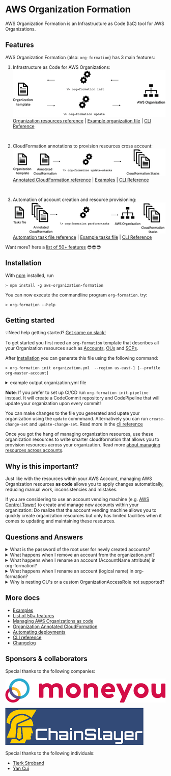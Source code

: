 # AWS Organization Formation

AWS Organization Formation is an Infrastructure as Code (IaC) tool for AWS Organizations.

## Features

AWS Organization Formation (also: ``org-formation``) has 3 main features:

1. Infrastructure as Code for AWS Organizations:
[![Infrastructure as Code for AWS Organizations](docs/img/feature-1-update-org.png)](docs/organization-resources.md)
[Organization resources reference](docs/organization-resources.md) | [Example organization file](examples/organization.yml) | [CLI Reference](docs/cli-reference.md)


&nbsp;

2. CloudFormation annotations to provision resources cross account:
[![CloudFormation annotations to provision resources cross account](docs/img/feature-2-update-stacks.png)](docs/cloudformation-resources.md)
[Annotated CloudFormation reference](docs/cloudformation-resources.md) | [Examples](examples/) | [CLI Reference](docs/cli-reference.md)



&nbsp;


3. Automation of account creation and resource provisioning:
[![Automation of account creation and resource provisioning](docs/img/feature-3-perform-tasks.png)](docs/task-files.md)
[Automation task file reference](docs/task-files.md) | [Example tasks file](examples/organization-tasks.yml) | [CLI Reference](docs/cli-reference.md)


Want more? here a [list of 50+ features](docs/features.pdf) 😎😎😎

## Installation
With [npm](https://npmjs.org/) installed, run
```
> npm install -g aws-organization-formation
```

You can now execute the commandline program `org-formation`. try:

```
> org-formation --help
```

## Getting started

💡Need help getting started? [Get some on slack!](https://join.slack.com/t/org-formation/shared_invite/enQtOTA5NjM3Mzc4ODUwLTMxZjYxYzljZTE5YWUzODE2MTNmYjM5NTY5Nzc3MzljNjVlZGQ1ODEzZDgyMWVkMDg3Mzk1ZjQ1ZjM4MDhlOGM)

To get started you first need an ``org-formation`` template that describes all your Organization resources such as [Accounts](./docs/organization-resources.md#account), [OUs](./docs/organization-resources.md#organizationalunit) and [SCPs](docs/organization-resources.md#servicecontrolpolicy).

After [Installation](#installation) you can generate this file using the following command:

```
> org-formation init organization.yml  --region us-east-1 [--profile org-master-account]
```

<details>
<summary>
example output organization.yml file
</summary>

```yaml
AWSTemplateFormatVersion: '2010-09-09-OC'

Organization:
  Root:
    Type: OC::ORG::MasterAccount
    Properties:
      AccountName: My Organization Root
      AccountId: '123123123123'
      Tags:
        budget-alarm-threshold: '2500'
        account-owner-email: my@email.com

  OrganizationRoot:
    Type: OC::ORG::OrganizationRoot
    Properties:
      ServiceControlPolicies:
        - !Ref RestrictUnusedRegionsSCP

  ProductionAccount:
    Type: OC::ORG::Account
    Properties:
      RootEmail: production@myorg.com
      AccountName: Production Account
      Tags:
        budget-alarm-threshold: '2500'
        account-owner-email: my@email.com

  DevelopmentAccount:
    Type: OC::ORG::Account
    Properties:
      RootEmail: development@myorg.com
      AccountName: Development Account
      Tags:
        budget-alarm-threshold: '2500'
        account-owner-email: my@email.com

  DevelopmentOU:
    Type: OC::ORG::OrganizationalUnit
    Properties:
      OrganizationalUnitName: development
      Accounts:
        - !Ref DevelopmentAccount

  ProductionOU:
    Type: OC::ORG::OrganizationalUnit
    Properties:
      OrganizationalUnitName: production
      Accounts:
        - !Ref ProductionAccount

  RestrictUnusedRegionsSCP:
    Type: OC::ORG::ServiceControlPolicy
    Properties:
      PolicyName: RestrictUnusedRegions
      Description: Restrict Unused regions
      PolicyDocument:
        Version: '2012-10-17'
        Statement:
          - Sid: DenyUnsupportedRegions
            Effect: Deny
            NotAction:
              - 'cloudfront:*'
              - 'iam:*'
              - 'route53:*'
              - 'support:*'
            Resource: '*'
            Condition:
              StringNotEquals:
                'aws:RequestedRegion':
                  - eu-west-1
                  - us-east-1
                  - eu-central-1
```

</details>

**Note**: If you prefer to set up CI/CD run ``org-formation init-pipeline`` instead. It will create a CodeCommit repository and CodePipeline that will update your organization upon every commit!

You can make changes to the file you generated  and upate your organization using the ``update`` commmand. Alternatively you can run ``create-change-set`` and ``update-change-set``. Read more in the [cli reference](docs/cli-reference.md)

Once you got the hang of managing organization resources, use these organization resources to write smarter cloudformation that allows you to provision resources across your organization. Read more [about managing resources across accounts](docs/cloudformation-resources.md).

## Why is this important?

Just like with the resources within your AWS Account, managing AWS Organization resources **as code** allows you to apply changes automatically, reducing manual work, inconsistencies and mistakes.

If you are considering to use an account vending machine (e.g. [AWS Control Tower](https://aws.amazon.com/controltower/)) to create and manage new accounts within your organization: Do realize that the account vending machine allows you to quickly create organization resources but only has limited facilities when it comes to updating and maintaining these resources.


## Questions and Answers


<details>
<summary>
What is the password of the root user for newly created accounts?
</summary>

Accounts that are created have a root user but **no password**.

You can create a password using the 'Forgot password' process using the root email.

**Note:** Once you have created a password and used it consider to throw the password away. You are not supposed to log in using root anyway and storing your password somewhere could only lead to losing it. As we just figured out above you didnt need it in the first place.

**Do bind** an MFA on your root user! Find info under the [IAM service section of the console](https://console.aws.amazon.com/iam/home?/security_credentials#/home)

**Needless to add?** dont use a virtual MFA on the same device that has access to the email account used as RootEmail... this reduces your 'multi factor' authentication to a single factor 🤔🤣

</details>

<details>
<summary>
What happens when I remove an account from the organization.yml?
</summary>

If you remove an account from the organization it will not be deleted. Deleting accounts using api calls is not supported by AWS.

After running `update` the account that is removed from the organization will be not be able to be part of organization bindings.

```
\> org-formation update ./examples/organization.yml --profile org-formation
OC::ORG::Account              | Development4Account           | Forget
OC::ORG::OrganizationalUnit   | DevelopmentOU                 | Detach Account (Development4Account)
OC::ORG::OrganizationalUnit   | DevelopmentOU                 | CommitHash
```

After running `update-stacks` any stack that was deployed to this account using org-formation will be deleted from the target account. Stacks that have been created by other means will not be affected.

Obviously: having a task file will do both `update` and `update-stacks` in the right sequence and you're done!

If you removed and account and want to re-add it:
Just add it back to the organization.yml. Make sure you run `update` and `update-stacks` (or `perform-tasks`) and your account will particapate in all bindings and the stacks will be re-deployed to the account.

As long as the account was not deleted in full `org-formation` will identify it by the `RootEmail` (or `AccountId`) attribute in the organization.yml

</details>


<details>
<summary>
What happens when I rename an account (AccountName attribute) in org-formation?
</summary>

Renaming accounts is not possible using API's. You will have to log into the account as root to change the account name in AWS.

If you change the AccountName attribute in org-formation this will warn you about the above and will, when resolving references to the account, use the account name from the organization.yml file.

</details>


<details>
<summary>
What happens when I rename an account (logical name) in org-formation?
</summary>

The logical name, just like with CloudFormation is how you refer to the account from within your templates. The logical account is also used as an identifier within org-formation.

If you rename an account, by its logical name, org-formation will first notice that the resource by the old logical name has gone and `forget` it. Later it will discover the new same account by its new logical name and match it with the physical account that already exists in AWS. It will match the two thus completing the rename.

</details>


<details>
<summary>
Why is nesting OU's or a custom OrganizationAccessRole not supported?
</summary>

No reason other than not running into this usecase so far.

Really happy to implement this based on someone else's usecase.

</details>




## More docs

- [Examples](examples/)
- [List of 50+ features](docs/features.pdf)
- [Managing AWS Organizations as code](docs/organization-resources.md)
- [Organization Annotated CloudFormation](docs/cloudformation-resources.md)
- [Automating deployments](docs/task-files.md)
- [CLI reference](docs/cli-reference.md)
- [Changelog](CHANGELOG.md)

## Sponsors & collaborators

Special thanks to the following companies:

[![Moneyou](./docs/img/moneyou.svg)](https://www.moneyou.nl)

[![ChainSlayer](./docs/img/chainslayer.png)](https://www.chainslayer.io/)

Special thanks to the following individuals:
- [Tjerk Stroband](https://github.com/tstroband)
- [Yan Cui](http://theburningmonk.com)